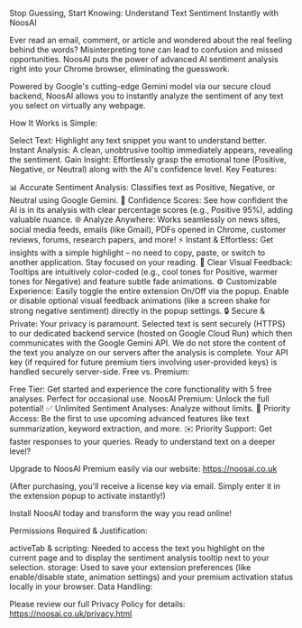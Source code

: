 Stop Guessing, Start Knowing: Understand Text Sentiment Instantly with NoosAI

Ever read an email, comment, or article and wondered about the real feeling behind the words? Misinterpreting tone can lead to confusion and missed opportunities. NoosAI puts the power of advanced AI sentiment analysis right into your Chrome browser, eliminating the guesswork.

Powered by Google's cutting-edge Gemini model via our secure cloud backend, NoosAI allows you to instantly analyze the sentiment of any text you select on virtually any webpage.

How It Works is Simple:

Select Text: Highlight any text snippet you want to understand better.
Instant Analysis: A clean, unobtrusive tooltip immediately appears, revealing the sentiment.
Gain Insight: Effortlessly grasp the emotional tone (Positive, Negative, or Neutral) along with the AI's confidence level.
Key Features:

📊 Accurate Sentiment Analysis: Classifies text as Positive, Negative, or Neutral using Google Gemini.
🎯 Confidence Scores: See how confident the AI is in its analysis with clear percentage scores (e.g., Positive 95%), adding valuable nuance.
🌐 Analyze Anywhere: Works seamlessly on news sites, social media feeds, emails (like Gmail), PDFs opened in Chrome, customer reviews, forums, research papers, and more!
⚡ Instant & Effortless: Get insights with a simple highlight – no need to copy, paste, or switch to another application. Stay focused on your reading.
🎨 Clear Visual Feedback: Tooltips are intuitively color-coded (e.g., cool tones for Positive, warmer tones for Negative) and feature subtle fade animations.
⚙️ Customizable Experience:
Easily toggle the entire extension On/Off via the popup.
Enable or disable optional visual feedback animations (like a screen shake for strong negative sentiment) directly in the popup settings.
🔒 Secure & Private: Your privacy is paramount. Selected text is sent securely (HTTPS) to our dedicated backend service (hosted on Google Cloud Run) which then communicates with the Google Gemini API. We do not store the content of the text you analyze on our servers after the analysis is complete. Your API key (if required for future premium tiers involving user-provided keys) is handled securely server-side.
Free vs. Premium:

Free Tier: Get started and experience the core functionality with 5 free analyses. Perfect for occasional use.
NoosAI Premium: Unlock the full potential!
✅ Unlimited Sentiment Analyses: Analyze without limits.
🚀 Priority Access: Be the first to use upcoming advanced features like text summarization, keyword extraction, and more.
✉️ Priority Support: Get faster responses to your queries.
Ready to understand text on a deeper level?

Upgrade to NoosAI Premium easily via our website: https://noosai.co.uk

(After purchasing, you'll receive a license key via email. Simply enter it in the extension popup to activate instantly!)

Install NoosAI today and transform the way you read online!

Permissions Required & Justification:

activeTab & scripting: Needed to access the text you highlight on the current page and to display the sentiment analysis tooltip next to your selection.
storage: Used to save your extension preferences (like enable/disable state, animation settings) and your premium activation status locally in your browser.
Data Handling:

Please review our full Privacy Policy for details: https://noosai.co.uk/privacy.html
